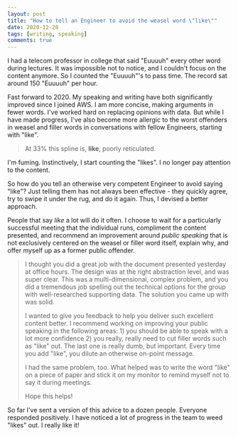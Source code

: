 ```yaml
---
layout: post
title: "How to tell an Engineer to avoid the weasel word \"like\""
date: 2020-12-28
tags: [writing, speaking]
comments: true
---
```

I had a telecom professor in college that said "Euuuuh" every other word during lectures. It was impossible not to notice, and I couldn't focus on the content anymore. So I counted the "Euuuuh"'s to pass time. The record sat around 150 "Euuuuh" per hour.

Fast forward to 2020. My speaking and writing have both significantly improved since I joined AWS. I am more concise, making arguments in fewer words. I've worked hard on replacing opinions with data. But while I have made progress, I've also become more allergic to the worst offenders in weasel and filler words in conversations with fellow Engineers, starting with "like".

> At 33% this spline is, **like**, poorly reticulated.

I'm fuming. Instinctively, I start counting the "likes". I no longer pay attention to the content.

So how do you tell an otherwise very competent Engineer to avoid saying "like"? Just telling them has not always been effective - they quickly agree, try to swipe it under the rug, and do it again. Thus, I devised a better approach.

People that say _like_ a lot will do it often. I choose to wait for a particularly successful meeting that the individual runs, compliment the content presented, and recommend an improvement around _public speaking_ that is not exclusively centered on the weasel or filler word itself, explain why, and offer myself up as a former public offender.

> I thought you did a great job with the document presented yesterday at office hours. The design was at the right abstraction level, and was super clear. This was a multi-dimensional, complex problem, and you did a tremendous job spelling out the technical options for the group with well-researched supporting data. The solution you came up with was solid.
>
> I wanted to give you feedback to help you deliver such excellent content better. I recommend working on improving your public speaking in the following areas: 1) you should be able to speak with a lot more confidence 2) you really, really need to cut filler words such as "like" out. The last one is really dumb, but important.  Every time you add "like", you dilute an otherwise on-point message.
>
> I had the same problem, too. What helped was to write the word "like" on a piece of paper and stick it on my monitor to remind myself not to say it during meetings.
>
> Hope this helps!

So far I've sent a version of this advice to a dozen people. Everyone responded positively. I have noticed a lot of progress in the team to weed "likes" out. I really like it!
